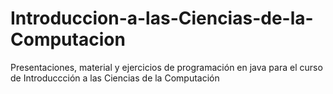 # Introduccion-a-las-Ciencias-de-la-Computacion
Presentaciones, material y ejercicios de programación en java para el curso de Introduccción a las Ciencias de la Computación 
